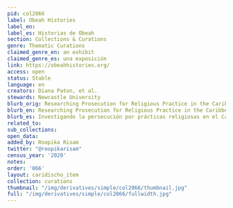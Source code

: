 ```yaml
---
pid: col2066
label: Obeah Histories
label_en:
label_es: Historias de Obeah
section: Collections & Curations
genre: Thematic Curations
claimed_genre_en: an exhibit
claimed_genre_es: una exposición
link: https://obeahhistories.org/
access: open
status: Stable
language: en
creators: Diana Paton, et al.
stewards: Newcastle University
blurb_orig: Researching Prosecution for Religious Practice in the Caribbean
blurb_en: Researching Prosecution for Religious Practice in the Caribbean
blurb_es: Investigando la persecución por prácticas religiosas en el Caribe.
related_to:
sub_collections:
open_data:
added_by: Roopika Risam
twitter: "@roopikarisam"
census_year: '2020'
notes:
order: '066'
layout: caridischo_item
collection: curations
thumbnail: "/img/derivatives/simple/col2066/thumbnail.jpg"
full: "/img/derivatives/simple/col2066/fullwidth.jpg"
---
```

